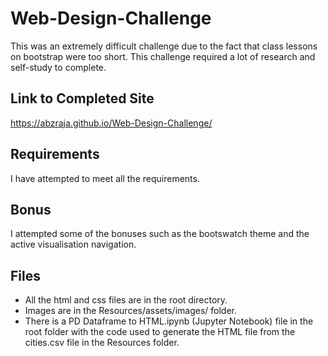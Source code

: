 # Web-Design-Challenge
This was an extremely difficult challenge due to the fact that class lessons on bootstrap were too short. This challenge required a lot of research and self-study to complete.

## Link to Completed Site
https://abzraja.github.io/Web-Design-Challenge/

## Requirements
I have attempted to meet all the requirements.

## Bonus
I attempted some of the bonuses such as the bootswatch theme and the active visualisation navigation.

## Files
* All the html and css files are in the root directory.
* Images are in the Resources/assets/images/ folder.
* There is a PD Dataframe to HTML.ipynb (Jupyter Notebook) file in the root folder with the code used to generate the HTML file from the cities.csv file in the Resources folder.

